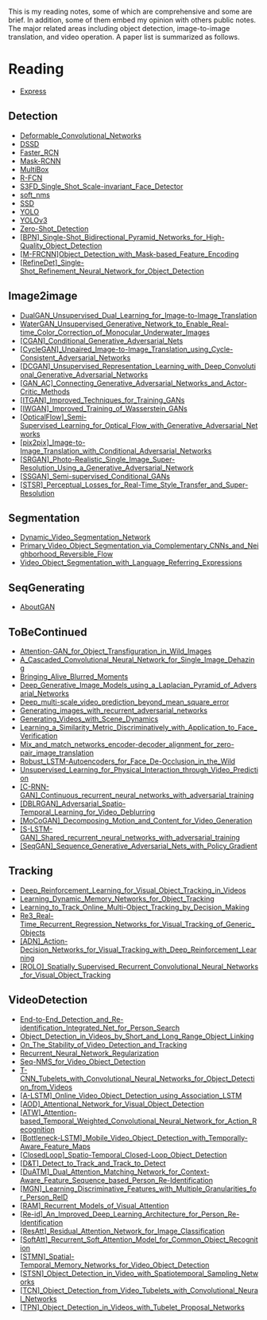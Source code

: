 This is my reading notes, some of which are comprehensive and some are brief. In addition, some of them embed my opinion with others public notes. The major related areas including object detection, image-to-image translation, and video operation. A paper list is summarized as follows.

# Reading

- [Express](./Express.md)

## Detection

- [Deformable_Convolutional_Networks](./Detection/Deformable_Convolutional_Networks.md)
- [DSSD](./Detection/DSSD.md)
- [Faster_RCN](./Detection/Faster_RCN.md)
- [Mask-RCNN](./Detection/Mask-RCNN.md)
- [MultiBox](./Detection/MultiBox.md)
- [R-FCN](./Detection/R-FCN.md)
- [S3FD_Single_Shot_Scale-invariant_Face_Detector](./Detection/S3FD_Single_Shot_Scale-invariant_Face_Detector.md)
- [soft_nms](./Detection/soft_nms.md)
- [SSD](./Detection/SSD.md)
- [YOLO](./Detection/YOLO.md)
- [YOLOv3](./Detection/YOLOv3.md)
- [Zero-Shot_Detection](./Detection/Zero-Shot_Detection.md)
- [[BPN]_Single-Shot_Bidirectional_Pyramid_Networks_for_High-Quality_Object_Detection](./Detection/[BPN]_Single-Shot_Bidirectional_Pyramid_Networks_for_High-Quality_Object_Detection.md)
- [[M-FRCNN]Object_Detection_with_Mask-based_Feature_Encoding](./Detection/[M-FRCNN]Object_Detection_with_Mask-based_Feature_Encoding.md)
- [[RefineDet]_Single-Shot_Refinement_Neural_Network_for_Object_Detection](./Detection/[RefineDet]_Single-Shot_Refinement_Neural_Network_for_Object_Detection.md)

## Image2image

- [DualGAN_Unsupervised_Dual_Learning_for_Image-to-Image_Translation](./Image2image/DualGAN_Unsupervised_Dual_Learning_for_Image-to-Image_Translation.md)
- [WaterGAN_Unsupervised_Generative_Network_to_Enable_Real-time_Color_Correction_of_Monocular_Underwater_Images](./Image2image/WaterGAN_Unsupervised_Generative_Network_to_Enable_Real-time_Color_Correction_of_Monocular_Underwater_Images.md)
- [[CGAN]_Conditional_Generative_Adversarial_Nets](./Image2image/[CGAN]_Conditional_Generative_Adversarial_Nets.md)
- [[CycleGAN]_Unpaired_Image-to-Image_Translation_using_Cycle-Consistent_Adversarial_Networks](./Image2image/[CycleGAN]_Unpaired_Image-to-Image_Translation_using_Cycle-Consistent_Adversarial_Networks.md)
- [[DCGAN]_Unsupervised_Representation_Learning_with_Deep_Convolutional_Generative_Adversarial_Networks](./Image2image/[DCGAN]_Unsupervised_Representation_Learning_with_Deep_Convolutional_Generative_Adversarial_Networks.md)
- [[GAN_AC]_Connecting_Generative_Adversarial_Networks_and_Actor-Critic_Methods](./Image2image/[GAN_AC]_Connecting_Generative_Adversarial_Networks_and_Actor-Critic_Methods.md)
- [[ITGAN]_Improved_Techniques_for_Training_GANs](./Image2image/[ITGAN]_Improved_Techniques_for_Training_GANs.md)
- [[IWGAN]_Improved_Training_of_Wasserstein_GANs](./Image2image/[IWGAN]_Improved_Training_of_Wasserstein_GANs.md)
- [[OpticalFlow]_Semi-Supervised_Learning_for_Optical_Flow_with_Generative_Adversarial_Networks](./Image2image/[OpticalFlow]_Semi-Supervised_Learning_for_Optical_Flow_with_Generative_Adversarial_Networks.md)
- [[pix2pix]_Image-to-Image_Translation_with_Conditional_Adversarial_Networks](./Image2image/[pix2pix]_Image-to-Image_Translation_with_Conditional_Adversarial_Networks.md)
- [[SRGAN]_Photo-Realistic_Single_Image_Super-Resolution_Using_a_Generative_Adversarial_Network](./Image2image/[SRGAN]_Photo-Realistic_Single_Image_Super-Resolution_Using_a_Generative_Adversarial_Network.md)
- [[SSGAN]_Semi-supervised_Conditional_GANs](./Image2image/[SSGAN]_Semi-supervised_Conditional_GANs.md)
- [[STSR]_Perceptual_Losses_for_Real-Time_Style_Transfer_and_Super-Resolution](./Image2image/[STSR]_Perceptual_Losses_for_Real-Time_Style_Transfer_and_Super-Resolution.md)

## Segmentation

- [Dynamic_Video_Segmentation_Network](./Segmentation/Dynamic_Video_Segmentation_Network.md)
- [Primary_Video_Object_Segmentation_via_Complementary_CNNs_and_Neighborhood_Reversible_Flow](./Segmentation/Primary_Video_Object_Segmentation_via_Complementary_CNNs_and_Neighborhood_Reversible_Flow.md)
- [Video_Object_Segmentation_with_Language_Referring_Expressions](./Segmentation/Video_Object_Segmentation_with_Language_Referring_Expressions.md)

## SeqGenerating

- [AboutGAN](./SeqGenerating/AboutGAN.md)

## ToBeContinued

- [Attention-GAN_for_Object_Transfiguration_in_Wild_Images](./ToBeContinued/Attention-GAN_for_Object_Transfiguration_in_Wild_Images.md)
- [A_Cascaded_Convolutional_Neural_Network_for_Single_Image_Dehazing](./ToBeContinued/A_Cascaded_Convolutional_Neural_Network_for_Single_Image_Dehazing.md)
- [Bringing_Alive_Blurred_Moments](./ToBeContinued/Bringing_Alive_Blurred_Moments.md)
- [Deep_Generative_Image_Models_using_a_Laplacian_Pyramid_of_Adversarial_Networks](./ToBeContinued/Deep_Generative_Image_Models_using_a_Laplacian_Pyramid_of_Adversarial_Networks.md)
- [Deep_multi-scale_video_prediction_beyond_mean_square_error](./ToBeContinued/Deep_multi-scale_video_prediction_beyond_mean_square_error.md)
- [Generating_images_with_recurrent_adversarial_networks](./ToBeContinued/Generating_images_with_recurrent_adversarial_networks.md)
- [Generating_Videos_with_Scene_Dynamics](./ToBeContinued/Generating_Videos_with_Scene_Dynamics.md)
- [Learning_a_Similarity_Metric_Discriminatively_with_Application_to_Face_Verification](./ToBeContinued/Learning_a_Similarity_Metric_Discriminatively_with_Application_to_Face_Verification.md)
- [Mix_and_match_networks_encoder-decoder_alignment_for_zero-pair_image_translation](./ToBeContinued/Mix_and_match_networks_encoder-decoder_alignment_for_zero-pair_image_translation.md)
- [Robust_LSTM-Autoencoders_for_Face_De-Occlusion_in_the_Wild](./ToBeContinued/Robust_LSTM-Autoencoders_for_Face_De-Occlusion_in_the_Wild.md)
- [Unsupervised_Learning_for_Physical_Interaction_through_Video_Prediction](./ToBeContinued/Unsupervised_Learning_for_Physical_Interaction_through_Video_Prediction.md)
- [[C-RNN-GAN]_Continuous_recurrent_neural_networks_with_adversarial_training](./ToBeContinued/[C-RNN-GAN]_Continuous_recurrent_neural_networks_with_adversarial_training.md)
- [[DBLRGAN]_Adversarial_Spatio-Temporal_Learning_for_Video_Deblurring](./ToBeContinued/[DBLRGAN]_Adversarial_Spatio-Temporal_Learning_for_Video_Deblurring.md)
- [[MoCoGAN]_Decomposing_Motion_and_Content_for_Video_Generation](./ToBeContinued/[MoCoGAN]_Decomposing_Motion_and_Content_for_Video_Generation.md)
- [[S-LSTM-GAN]_Shared_recurrent_neural_networks_with_adversarial_training](./ToBeContinued/[S-LSTM-GAN]_Shared_recurrent_neural_networks_with_adversarial_training.md)
- [[SeqGAN]_Sequence_Generative_Adversarial_Nets_with_Policy_Gradient](./ToBeContinued/[SeqGAN]_Sequence_Generative_Adversarial_Nets_with_Policy_Gradient.md)

## Tracking

- [Deep_Reinforcement_Learning_for_Visual_Object_Tracking_in_Videos](./Tracking/Deep_Reinforcement_Learning_for_Visual_Object_Tracking_in_Videos.md)
- [Learning_Dynamic_Memory_Networks_for_Object_Tracking](./Tracking/Learning_Dynamic_Memory_Networks_for_Object_Tracking.md)
- [Learning_to_Track_Online_Multi-Object_Tracking_by_Decision_Making](./Tracking/Learning_to_Track_Online_Multi-Object_Tracking_by_Decision_Making.md)
- [Re3_Real-Time_Recurrent_Regression_Networks_for_Visual_Tracking_of_Generic_Objects](./Tracking/Re3_Real-Time_Recurrent_Regression_Networks_for_Visual_Tracking_of_Generic_Objects.md)
- [[ADN]_Action-Decision_Networks_for_Visual_Tracking_with_Deep_Reinforcement_Learning](./Tracking/[ADN]_Action-Decision_Networks_for_Visual_Tracking_with_Deep_Reinforcement_Learning.md)
- [[ROLO]_Spatially_Supervised_Recurrent_Convolutional_Neural_Networks_for_Visual_Object_Tracking](./Tracking/[ROLO]_Spatially_Supervised_Recurrent_Convolutional_Neural_Networks_for_Visual_Object_Tracking.md)

## VideoDetection

- [End-to-End_Detection_and_Re-identification_Integrated_Net_for_Person_Search](./VideoDetection/End-to-End_Detection_and_Re-identification_Integrated_Net_for_Person_Search.md)
- [Object_Detection_in_Videos_by_Short_and_Long_Range_Object_Linking](./VideoDetection/Object_Detection_in_Videos_by_Short_and_Long_Range_Object_Linking.md)
- [On_The_Stability_of_Video_Detection_and_Tracking](./VideoDetection/On_The_Stability_of_Video_Detection_and_Tracking.md)
- [Recurrent_Neural_Network_Regularization](./VideoDetection/Recurrent_Neural_Network_Regularization.md)
- [Seq-NMS_for_Video_Object_Detection](./VideoDetection/Seq-NMS_for_Video_Object_Detection.md)
- [T-CNN_Tubelets_with_Convolutional_Neural_Networks_for_Object_Detection_from_Videos](./VideoDetection/T-CNN_Tubelets_with_Convolutional_Neural_Networks_for_Object_Detection_from_Videos.md)
- [[A-LSTM]_Online_Video_Object_Detection_using_Association_LSTM](./VideoDetection/[A-LSTM]_Online_Video_Object_Detection_using_Association_LSTM.md)
- [[AOD]_Attentional_Network_for_Visual_Object_Detection](./VideoDetection/[AOD]_Attentional_Network_for_Visual_Object_Detection.md)
- [[ATW]_Attention-based_Temporal_Weighted_Convolutional_Neural_Network_for_Action_Recognition](./VideoDetection/[ATW]_Attention-based_Temporal_Weighted_Convolutional_Neural_Network_for_Action_Recognition.md)
- [[Bottleneck-LSTM]_Mobile_Video_Object_Detection_with_Temporally-Aware_Feature_Maps](./VideoDetection/[Bottleneck-LSTM]_Mobile_Video_Object_Detection_with_Temporally-Aware_Feature_Maps.md)
- [[ClosedLoop]_Spatio-Temporal_Closed-Loop_Object_Detection](./VideoDetection/[ClosedLoop]_Spatio-Temporal_Closed-Loop_Object_Detection.md)
- [[D&T]_Detect_to_Track_and_Track_to_Detect](./VideoDetection/[D&T]_Detect_to_Track_and_Track_to_Detect.md)
- [[DuATM]_Dual_Attention_Matching_Network_for_Context-Aware_Feature_Sequence_based_Person_Re-Identification](./VideoDetection/[DuATM]_Dual_Attention_Matching_Network_for_Context-Aware_Feature_Sequence_based_Person_Re-Identification.md)
- [[MGN]_Learning_Discriminative_Features_with_Multiple_Granularities_for_Person_ReID](./VideoDetection/[MGN]_Learning_Discriminative_Features_with_Multiple_Granularities_for_Person_ReID.md)
- [[RAM]_Recurrent_Models_of_Visual_Attention](./VideoDetection/[RAM]_Recurrent_Models_of_Visual_Attention.md)
- [[Re-id]_An_Improved_Deep_Learning_Architecture_for_Person_Re-Identification](./VideoDetection/[Re-id]_An_Improved_Deep_Learning_Architecture_for_Person_Re-Identification.md)
- [[ResAtt]_Residual_Attention_Network_for_Image_Classification](./VideoDetection/[ResAtt]_Residual_Attention_Network_for_Image_Classification.md)
- [[SoftAtt]_Recurrent_Soft_Attention_Model_for_Common_Object_Recognition](./VideoDetection/[SoftAtt]_Recurrent_Soft_Attention_Model_for_Common_Object_Recognition.md)
- [[STMN]_Spatial-Temporal_Memory_Networks_for_Video_Object_Detection](./VideoDetection/[STMN]_Spatial-Temporal_Memory_Networks_for_Video_Object_Detection.md)
- [[STSN]_Object_Detection_in_Video_with_Spatiotemporal_Sampling_Networks](./VideoDetection/[STSN]_Object_Detection_in_Video_with_Spatiotemporal_Sampling_Networks.md)
- [[TCN]_Object_Detection_from_Video_Tubelets_with_Convolutional_Neural_Networks](./VideoDetection/[TCN]_Object_Detection_from_Video_Tubelets_with_Convolutional_Neural_Networks.md)
- [[TPN]_Object_Detection_in_Videos_with_Tubelet_Proposal_Networks](./VideoDetection/[TPN]_Object_Detection_in_Videos_with_Tubelet_Proposal_Networks.md)
